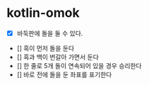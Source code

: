 # kotlin-omok
- [x] 바둑판에 돌을 둘 수 있다.
- [] 흑이 먼저 돌을 둔다
- [] 흑과 백이 번갈아 가면서 둔다
- [] 한 줄로 5개 돌이 연속되어 있을 경우 승리한다 
- [] 바로 전에 돌을 둔 좌표를 표기한다
